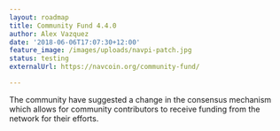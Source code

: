 ```yaml
---
layout: roadmap
title: Community Fund 4.4.0
author: Alex Vazquez
date: '2018-06-06T17:07:30+12:00'
feature_image: /images/uploads/navpi-patch.jpg
status: testing
externalUrl: https://navcoin.org/community-fund/

--- 
```


The community have suggested a change in the consensus mechanism which allows for community contributors to receive funding from the network for their efforts.
